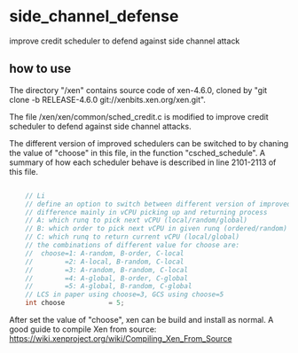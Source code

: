 # side_channel_defense

improve credit scheduler to defend against side channel attack

## how to use

The directory "/xen" contains source code of xen-4.6.0, cloned by "git clone -b RELEASE-4.6.0 git://xenbits.xen.org/xen.git". 

The file /xen/xen/common/sched\_credit.c is modified to improve credit scheduler to defend against side channel attacks.

The different version of improved schedulers can be switched to by chaning the value of "choose" in this file, in the function "csched\_schedule". 
A summary of how each scheduler behave is described in line 2101-2113 of this file.

```C

    // Li
    // define an option to switch between different version of improved scheduler
    // difference mainly in vCPU picking up and returning process
    // A: which runq to pick next vCPU (local/random/global)
    // B: which order to pick next vCPU in given runq (ordered/random)
    // C: which runq to return current vCPU (local/global)
    // the combinations of different value for choose are:
    //  choose=1: A-random, B-order, C-local
    //        =2: A-local, B-random, C-local
    //        =3: A-random, B-random, C-local
    //        =4: A-global, B-order, C-global
    //        =5: A-global, B-random, C-global
    // LCS in paper using choose=3, GCS using choose=5
    int choose           = 5;

```

After set the value of "choose", xen can be build and install as normal.
A good guide to compile Xen from source: https://wiki.xenproject.org/wiki/Compiling_Xen_From_Source
